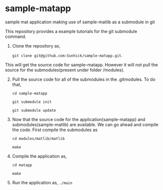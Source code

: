 # sample-matapp
sample mat application making use of sample-matlib as a submodule in git

This repository provides a example tutorials for the git submodule command.

1. Clone the repository as, 

   `git clone git@github.com:Sunhick/sample-matapp.git`.
  
  This will get the source code for sample-matapp. However it will not pull the source for the submodules(present under folder /modules).
  
2. Pull the source code for all of the submodules in the .gitmodules. To do that,

   `cd sample-matapp`
   
   `git submodule init`
   
   `git submodule update`

3. Now that the source code for the application(sample-matapp) and submodules(sample-matlib) are available. We can go ahead and compile the code. First compile the submodules as 

   `cd modules/matlib/matlib`
   
   `make`

4. Compile the application as,

   `cd matapp`
   
   `make`

5. Run the application as, `./main`
